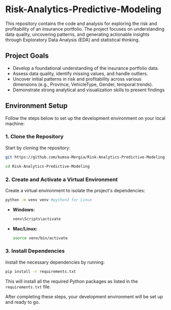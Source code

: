 # Risk-Analytics-Predictive-Modeling

This repository contains the code and analysis for exploring the risk and profitability of an insurance portfolio. The project focuses on understanding data quality, uncovering patterns, and generating actionable insights through Exploratory Data Analysis (EDA) and statistical thinking.

## Project Goals

- Develop a foundational understanding of the insurance portfolio data.
- Assess data quality, identify missing values, and handle outliers.
- Uncover initial patterns in risk and profitability across various dimensions (e.g., Province, VehicleType, Gender, temporal trends).
- Demonstrate strong analytical and visualization skills to present findings

## Environment Setup

Follow the steps below to set up the development environment on your local machine:

### 1. Clone the Repository

Start by cloning the repository:

```bash
git https://github.com/kumsa-Mergia/Risk-Analytics-Predictive-Modeling.git

cd Risk-Analytics-Predictive-Modeling
```

### 2. Create and Activate a Virtual Environment

Create a virtual environment to isolate the project's dependencies:

```bash
python -m venv venv #python3 for Linux
```

- **Windows:**

  ```bash
  venv\Scripts\activate
  ```

- **Mac/Linux:**

  ```bash
  source venv/bin/activate
  ```

### 3. Install Dependencies

Install the necessary dependencies by running:

```bash
pip install -r requirements.txt
```

This will install all the required Python packages as listed in the `requirements.txt` file.

After completing these steps, your development environment will be set up and ready to go.
